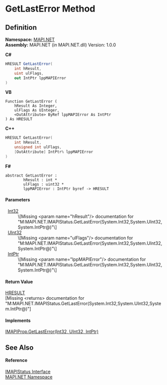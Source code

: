 # GetLastError Method




## Definition
**Namespace:** <a href="5bef4637-66f8-16d4-e5f4-4d0da57a1538.md">MAPI.NET</a>  
**Assembly:** MAPI.NET (in MAPI.NET.dll) Version: 1.0.0

**C#**
``` C#
HRESULT GetLastError(
	int hResult,
	uint ulFlags,
	out IntPtr lppMAPIError
)
```
**VB**
``` VB
Function GetLastError ( 
	hResult As Integer,
	ulFlags As UInteger,
	<OutAttribute> ByRef lppMAPIError As IntPtr
) As HRESULT
```
**C++**
``` C++
HRESULT GetLastError(
	int hResult, 
	unsigned int ulFlags, 
	[OutAttribute] IntPtr% lppMAPIError
)
```
**F#**
``` F#
abstract GetLastError : 
        hResult : int * 
        ulFlags : uint32 * 
        lppMAPIError : IntPtr byref -> HRESULT 
```



#### Parameters
<dl><dt>  <a href="https://learn.microsoft.com/dotnet/api/system.int32" target="_blank" rel="noopener noreferrer">Int32</a></dt><dd>\[Missing &lt;param name="hResult"/&gt; documentation for "M:MAPI.NET.IMAPIStatus.GetLastError(System.Int32,System.UInt32,System.IntPtr@)"\]</dd><dt>  <a href="https://learn.microsoft.com/dotnet/api/system.uint32" target="_blank" rel="noopener noreferrer">UInt32</a></dt><dd>\[Missing &lt;param name="ulFlags"/&gt; documentation for "M:MAPI.NET.IMAPIStatus.GetLastError(System.Int32,System.UInt32,System.IntPtr@)"\]</dd><dt>  <a href="https://learn.microsoft.com/dotnet/api/system.intptr" target="_blank" rel="noopener noreferrer">IntPtr</a></dt><dd>\[Missing &lt;param name="lppMAPIError"/&gt; documentation for "M:MAPI.NET.IMAPIStatus.GetLastError(System.Int32,System.UInt32,System.IntPtr@)"\]</dd></dl>

#### Return Value
<a href="50596607-a328-ef10-6ea9-0448fbb7d197.md">HRESULT</a>  
\[Missing &lt;returns&gt; documentation for "M:MAPI.NET.IMAPIStatus.GetLastError(System.Int32,System.UInt32,System.IntPtr@)"\]

#### Implements
<a href="5bef0dfc-c21a-ed22-b4b6-aebbc8ed696a.md">IMAPIProp.GetLastError(Int32, UInt32, IntPtr)</a>  


## See Also


#### Reference
<a href="e0749ad9-46d7-9716-4d9d-030334fc0ed3.md">IMAPIStatus Interface</a>  
<a href="5bef4637-66f8-16d4-e5f4-4d0da57a1538.md">MAPI.NET Namespace</a>  
